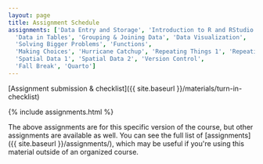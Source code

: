 ```yaml
---
layout: page
title: Assignment Schedule
assignments: ['Data Entry and Storage', 'Introduction to R and RStudio',
  'Data in Tables', 'Grouping & Joining Data', 'Data Visualization',
  'Solving Bigger Problems', 'Functions',
  'Making Choices', 'Hurricane Catchup', 'Repeating Things 1', 'Repeating Things 2', 
  'Spatial Data 1', 'Spatial Data 2', 'Version Control',
  'Fall Break', 'Quarto']
---
```


[Assignment submission & checklist]({{ site.baseurl }}/materials/turn-in-checklist)

{% include assignments.html %}

The above assignments are for this specific version of the course, but other
assignments are available as well. You can see the full list of
[assignments]({{ site.baseurl }}/assignments/), which may be useful if you're using this material
outside of an organized course.

<!-- Schedule Management
- Update the `assignments:` list with `title:` from `assignments/` files. 
- Add 'Template' to `assignments:` to view the course template from `docs/`. 
- The remaining content should be left AS IS.
-->
